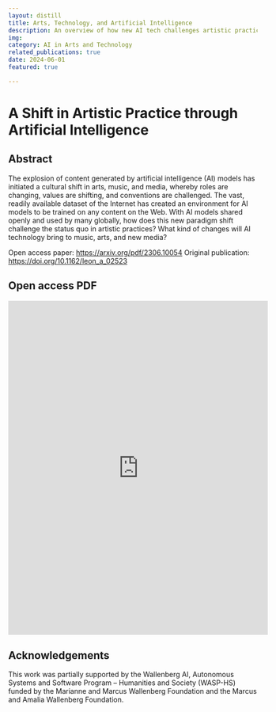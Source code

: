 ```yaml
---
layout: distill
title: Arts, Technology, and Artificial Intelligence
description: An overview of how new AI tech challenges artistic practices
img: 
category: AI in Arts and Technology
related_publications: true
date: 2024-06-01
featured: true

---
```


# A Shift in Artistic Practice through Artificial Intelligence

## Abstract

The explosion of content generated by artificial intelligence (AI) models has
initiated a cultural shift in arts, music, and media, whereby roles are changing,
values are shifting, and conventions are challenged. The vast, readily available
dataset of the Internet has created an environment for AI models to be trained on
any content on the Web. With AI models shared openly and used by many globally,
how does this new paradigm shift challenge the status quo in artistic practices?
What kind of changes will AI technology bring to music, arts, and new media?

Open access paper: <https://arxiv.org/pdf/2306.10054>
Original publication: <https://doi.org/10.1162/leon_a_02523>

## Open access PDF

<embed src="https://arxiv.org/pdf/2306.10054" width="525px" height="675px" />

## Acknowledgements

This work was partially supported by the Wallenberg AI, Autonomous Systems and Software Program – Humanities and Society (WASP-HS) funded by the Marianne and Marcus Wallenberg Foundation and the Marcus and Amalia Wallenberg Foundation.